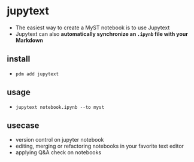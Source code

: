 # jupytext

* The easiest way to create a MyST notebook is to use Jupytext
* Jupytext can also **automatically synchronize an `.ipynb` file with your Markdown**

## install
* `pdm add jupytext`

## usage
* `jupytext notebook.ipynb --to myst`

## usecase
* version control on jupyter notebook
* editing, merging or refactoring notebooks in your favorite text editor
* applying Q&A check on notebooks


